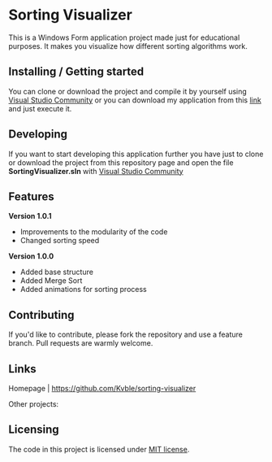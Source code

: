 # Sorting Visualizer

This is a Windows Form application project made just for educational purposes.
It makes you visualize how different sorting algorithms work.

## Installing / Getting started

You can clone or download the project and compile it by yourself using [Visual Studio Community](https://visualstudio.microsoft.com/it/vs/community/) or you can download my application from this [link]() and just execute it.

## Developing

If you want to start developing this application further you have just to clone or download the project from this repository page and open the file **SortingVisualizer.sln** with [Visual Studio Community](https://visualstudio.microsoft.com/it/vs/community/)

## Features

**Version 1.0.1**

-   Improvements to the modularity of the code
-   Changed sorting speed

**Version 1.0.0**

-   Added base structure
-   Added Merge Sort
-   Added animations for sorting process

## Contributing

If you'd like to contribute, please fork the repository and use a feature
branch. Pull requests are warmly welcome.

## Links

Homepage | https://github.com/Kvble/sorting-visualizer

Other projects:

## Licensing

The code in this project is licensed under [MIT license](https://github.com/Kvble/sorting-visualizer/blob/main/LICENSE.md).
